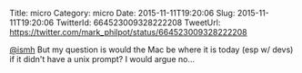 Title: micro
Category: micro
Date: 2015-11-11T19:20:06
Slug: 2015-11-11T19:20:06
TwitterId: 664523009328222208
TweetUrl: https://twitter.com/mark_philpot/status/664523009328222208

[@ismh](https://twitter.com/ismh) But my question is would the Mac be where it is today (esp w/ devs) if it didn't have a unix prompt? I would argue no...